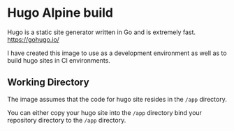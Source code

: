 # Hugo Alpine build

Hugo is a static site generator written in Go and is extremely fast. https://gohugo.io/

I have created this image to use as a 
development environment as well as to
build hugo sites in CI environments.

## Working Directory

The image assumes that the code for hugo
site resides in the `/app` directory.

You can either copy your hugo site into
the `/app` directory bind your repository
directory to the `/app` directory.
